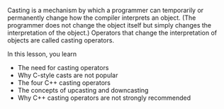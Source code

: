 [//]: # (### Introduction)

Casting is a mechanism by which a programmer can temporarily or permanently change how the compiler interprets an object. (The programmer does not change the object itself but simply changes the interpretation of the object.) Operators that change the interpretation of objects are called casting operators.

In this lesson, you learn

- The need for casting operators
- Why C-style casts are not popular
- The four C++ casting operators
- The concepts of upcasting and downcasting
- Why C++ casting operators are not strongly recommended
